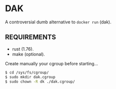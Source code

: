 # DAK

A controversial dumb alternative to `docker run` (dak).

## REQUIREMENTS

- rust (1.76).
- make (optional).

Create manually your cgroup before starting...

```bash
$ cd /sys/fs/cgroup/
$ sudo mkdir dak.cgroup
$ sudo chown -R dk ./dak.cgroup/
````
